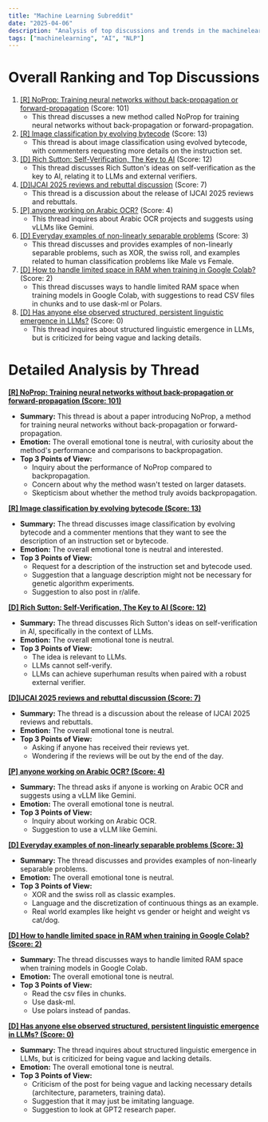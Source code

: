 ```yaml
---
title: "Machine Learning Subreddit"
date: "2025-04-06"
description: "Analysis of top discussions and trends in the machinelearning subreddit"
tags: ["machinelearning", "AI", "NLP"]
---
```


# Overall Ranking and Top Discussions
1.  [[R] NoProp: Training neural networks without back-propagation or forward-propagation](https://www.reddit.com/r/MachineLearning/comments/1jsft3c/r_noprop_training_neural_networks_without/) (Score: 101)
    *   This thread discusses a new method called NoProp for training neural networks without back-propagation or forward-propagation.
2.  [[R] Image classification by evolving bytecode](https://zyme.dev/blog/1_image_classification_by_evolving_bytecode) (Score: 13)
    *   This thread is about image classification using evolved bytecode, with commenters requesting more details on the instruction set.
3.  [[D] Rich Sutton: Self-Verification, The Key to AI](http://www.incompleteideas.net/IncIdeas/KeytoAI.html) (Score: 12)
    *   This thread discusses Rich Sutton's ideas on self-verification as the key to AI, relating it to LLMs and external verifiers.
4.  [[D]IJCAI 2025 reviews and rebuttal discussion](https://www.reddit.com/r/MachineLearning/comments/1jss0lu/dijcai_2025_reviews_and_rebuttal_discussion/) (Score: 7)
    *   This thread is a discussion about the release of IJCAI 2025 reviews and rebuttals.
5.  [[P] anyone working on Arabic OCR?](https://www.reddit.com/r/MachineLearning/comments/1jsclxw/p_anyone_working_on_arabic_ocr/) (Score: 4)
    *   This thread inquires about Arabic OCR projects and suggests using vLLMs like Gemini.
6.  [[D] Everyday examples of non-linearly separable problems](https://www.reddit.com/r/MachineLearning/comments/1jszd7k/d_everyday_examples_of_nonlinearly_separable/) (Score: 3)
    *   This thread discusses and provides examples of non-linearly separable problems, such as XOR, the swiss roll, and examples related to human classification problems like Male vs Female.
7.  [[D] How to handle limited space in RAM when training in Google Colab?](https://www.reddit.com/r/MachineLearning/comments/1jsuyxh/d_how_to_handle_limited_space_in_ram_when/) (Score: 2)
    *   This thread discusses ways to handle limited RAM space when training models in Google Colab, with suggestions to read CSV files in chunks and to use dask-ml or Polars.
8.  [[D] Has anyone else observed structured, persistent linguistic emergence in LLMs?](https://www.reddit.com/r/MachineLearning/comments/1jskfnj/d_has_anyone_else_observed_structured_persistent/) (Score: 0)
    *   This thread inquires about structured linguistic emergence in LLMs, but is criticized for being vague and lacking details.

# Detailed Analysis by Thread
**[[R] NoProp: Training neural networks without back-propagation or forward-propagation (Score: 101)](https://www.reddit.com/r/MachineLearning/comments/1jsft3c/r_noprop_training_neural_networks_without/)**
*   **Summary:** This thread is about a paper introducing NoProp, a method for training neural networks without back-propagation or forward-propagation.
*   **Emotion:** The overall emotional tone is neutral, with curiosity about the method's performance and comparisons to backpropagation.
*   **Top 3 Points of View:**
    *   Inquiry about the performance of NoProp compared to backpropagation.
    *   Concern about why the method wasn't tested on larger datasets.
    *   Skepticism about whether the method truly avoids backpropagation.

**[[R] Image classification by evolving bytecode (Score: 13)](https://zyme.dev/blog/1_image_classification_by_evolving_bytecode)**
*   **Summary:** The thread discusses image classification by evolving bytecode and a commenter mentions that they want to see the description of an instruction set or bytecode.
*   **Emotion:** The overall emotional tone is neutral and interested.
*   **Top 3 Points of View:**
    *   Request for a description of the instruction set and bytecode used.
    *   Suggestion that a language description might not be necessary for genetic algorithm experiments.
    *   Suggestion to also post in r/alife.

**[[D] Rich Sutton: Self-Verification, The Key to AI (Score: 12)](http://www.incompleteideas.net/IncIdeas/KeytoAI.html)**
*   **Summary:** The thread discusses Rich Sutton's ideas on self-verification in AI, specifically in the context of LLMs.
*   **Emotion:** The overall emotional tone is neutral.
*   **Top 3 Points of View:**
    *   The idea is relevant to LLMs.
    *   LLMs cannot self-verify.
    *   LLMs can achieve superhuman results when paired with a robust external verifier.

**[[D]IJCAI 2025 reviews and rebuttal discussion (Score: 7)](https://www.reddit.com/r/MachineLearning/comments/1jss0lu/dijcai_2025_reviews_and_rebuttal_discussion/)**
*   **Summary:** The thread is a discussion about the release of IJCAI 2025 reviews and rebuttals.
*   **Emotion:** The overall emotional tone is neutral.
*   **Top 3 Points of View:**
    *   Asking if anyone has received their reviews yet.
    *   Wondering if the reviews will be out by the end of the day.

**[[P] anyone working on Arabic OCR? (Score: 4)](https://www.reddit.com/r/MachineLearning/comments/1jsclxw/p_anyone_working_on_arabic_ocr/)**
*   **Summary:** The thread asks if anyone is working on Arabic OCR and suggests using a vLLM like Gemini.
*   **Emotion:** The overall emotional tone is neutral.
*   **Top 3 Points of View:**
    *   Inquiry about working on Arabic OCR.
    *   Suggestion to use a vLLM like Gemini.

**[[D] Everyday examples of non-linearly separable problems (Score: 3)](https://www.reddit.com/r/MachineLearning/comments/1jszd7k/d_everyday_examples_of_nonlinearly_separable/)**
*   **Summary:** The thread discusses and provides examples of non-linearly separable problems.
*   **Emotion:** The overall emotional tone is neutral.
*   **Top 3 Points of View:**
    *   XOR and the swiss roll as classic examples.
    *   Language and the discretization of continuous things as an example.
    *   Real world examples like height vs gender or height and weight vs cat/dog.

**[[D] How to handle limited space in RAM when training in Google Colab? (Score: 2)](https://www.reddit.com/r/MachineLearning/comments/1jsuyxh/d_how_to_handle_limited_space_in_ram_when/)**
*   **Summary:** The thread discusses ways to handle limited RAM space when training models in Google Colab.
*   **Emotion:** The overall emotional tone is neutral.
*   **Top 3 Points of View:**
    *   Read the csv files in chunks.
    *   Use dask-ml.
    *   Use polars instead of pandas.

**[[D] Has anyone else observed structured, persistent linguistic emergence in LLMs? (Score: 0)](https://www.reddit.com/r/MachineLearning/comments/1jskfnj/d_has_anyone_else_observed_structured_persistent/)**
*   **Summary:** The thread inquires about structured linguistic emergence in LLMs, but is criticized for being vague and lacking details.
*   **Emotion:** The overall emotional tone is neutral.
*   **Top 3 Points of View:**
    *   Criticism of the post for being vague and lacking necessary details (architecture, parameters, training data).
    *   Suggestion that it may just be imitating language.
    *   Suggestion to look at GPT2 research paper.
